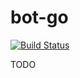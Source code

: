 # bot-go

[![Build Status](https://travis-ci.org/hugbotme/bot-go.svg?branch=master)](https://travis-ci.org/hugbotme/bot-go)

TODO